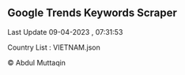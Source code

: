 

## Google Trends Keywords Scraper 
 
Last Update 09-04-2023 , 07:31:53

Country List :
VIETNAM.json



© Abdul Muttaqin 
